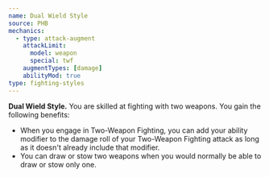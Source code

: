 ```yaml
---
name: Dual Wield Style
source: PHB
mechanics:
  - type: attack-augment
    attackLimit:
      model: weapon
      special: twf
    augmentTypes: [damage]
    abilityMod: true
type: fighting-styles
---
```

__Dual Wield Style.__ You are skilled at fighting with two weapons. You gain the following benefits:
- When you engage in Two-Weapon Fighting, you can add your ability modifier to the damage roll of your Two-Weapon Fighting attack as long as it doesn't already include that modifier.
- You can draw or stow two weapons when you would normally be able to draw or stow only one.
